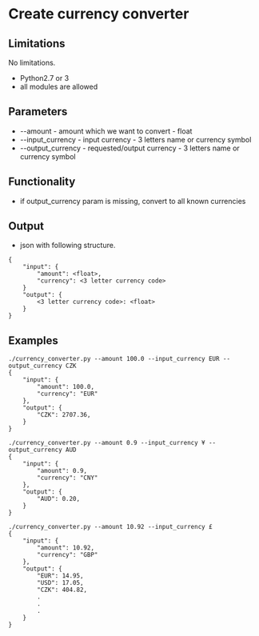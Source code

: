 # Create currency converter

## Limitations

No limitations.

- Python2.7 or 3
- all modules are allowed

## Parameters
- --amount - amount which we want to convert - float
- --input_currency - input currency - 3 letters name or currency symbol
- --output_currency - requested/output currency - 3 letters name or currency symbol

## Functionality
- if output_currency param is missing, convert to all known currencies

## Output
- json with following structure.
```
{
    "input": {
        "amount": <float>,
        "currency": <3 letter currency code>
    }
    "output": {
        <3 letter currency code>: <float>
    }
}
```

## Examples

  ```
  ./currency_converter.py --amount 100.0 --input_currency EUR --output_currency CZK
  {   
      "input": {
          "amount": 100.0,
          "currency": "EUR"
      },
      "output": {
          "CZK": 2707.36,
      }
  }
  ```
  ```
  ./currency_converter.py --amount 0.9 --input_currency ¥ --output_currency AUD
  {   
      "input": {
          "amount": 0.9,
          "currency": "CNY"
      },
      "output": {
          "AUD": 0.20,
      }
  }
  ```
  ```
  ./currency_converter.py --amount 10.92 --input_currency £
  {
      "input": {
          "amount": 10.92,
          "currency": "GBP"
      },
      "output": {
          "EUR": 14.95,
          "USD": 17.05,
          "CZK": 404.82,
          .
          .
          .
      }
  }
  ```
